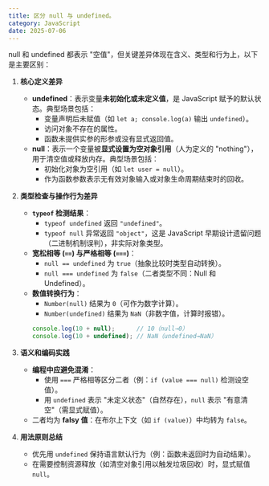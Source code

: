 ```yaml
---
title: 区分 null 与 undefined。
category: JavaScript
date: 2025-07-06
---
```

null 和 undefined 都表示 "空值"，但关键差异体现在含义、类型和行为上，以下是主要区别：  

1. **核心定义差异**  
   - **undefined**：表示变量**未初始化或未定义值**，是 JavaScript 赋予的默认状态。典型场景包括：  
     - 变量声明后未赋值（如 `let a; console.log(a)` 输出 `undefined`）。  
     - 访问对象不存在的属性。  
     - 函数未提供实参的形参或没有显式返回值。  
   - **null**：表示一个变量被**显式设置为空对象引用**（人为定义的 "nothing"），用于清空值或释放内存。典型场景包括：  
     - 初始化对象为空引用（如 `let user = null`）。  
     - 作为函数参数表示无有效对象输入或对象生命周期结束时的回收。  

2. **类型检查与操作行为差异**  
   - **`typeof` 检测结果**：  
     - `typeof undefined` 返回 `"undefined"`。  
     - `typeof null` 异常返回 `"object"`，这是 JavaScript 早期设计遗留问题（二进制机制误判），非实际对象类型。  
   - **宽松相等 (`==`) 与严格相等 (`===`)**：  
     - `null == undefined` 为 `true`（抽象比较时类型自动转换）。  
     - `null === undefined` 为 `false`（二者类型不同：Null 和 Undefined）。  
   - **数值转换行为**：  
     - `Number(null)` 结果为 `0`（可作为数字计算）。  
     - `Number(undefined)` 结果为 `NaN`（非数字值，计算时报错）。  
     ```javascript
     console.log(10 + null);      // 10（null→0）
     console.log(10 + undefined); // NaN（undefined→NaN）
     ```  

3. **语义和编码实践**  
   - **编程中应避免混淆**：  
     - 使用 `===` 严格相等区分二者（例：`if (value === null)` 检测设空值）。  
     - 用 `undefined` 表示 "未定义状态"（自然存在），`null` 表示 "有意清空"（需显式赋值）。  
   - 二者均为 **falsy 值**：在布尔上下文（如 `if (value)`）中均转为 `false`。  

4. **用法原则总结**  
   - 优先用 `undefined` 保持语言默认行为（例：函数未返回时为自动结果）。  
   - 在需要控制资源释放（如清空对象引用以触发垃圾回收）时，显式赋值 `null`。

